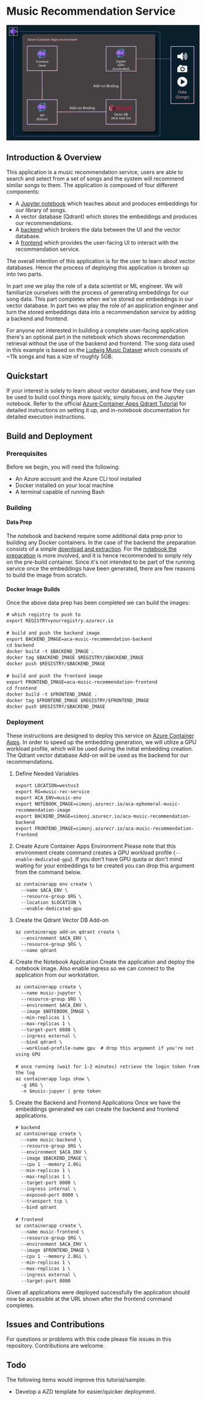 # Music Recommendation Service

![Overview Diagram](./misc/overview.png)

## Introduction & Overview
This application is a music recommendation service, users are able to search and select from a set of songs and the system will recommend similar songs to them. The application is composed of four different components:

* A [Jupyter notebook](./notebooks/README.md) which teaches about and produces embeddings for our library of songs.
* A vector database (Qdrant) which stores the embeddings and produces our recommendations.
* A [backend](./backend/README.md) which brokers the data between the UI and the vector database.
* A [frontend](./frontend/README.md) which provides the user-facing UI to interact with the recommendation service.

The overall intention of this application is for the user to learn about vector databases. Hence the process of deploying this application is broken up into two parts. 

In part one we play the role of a data scientist or ML engineer. We will familiarize ourselves with the process of generating embeddings for our song data. This part completes when we've stored our embeddings in our vector database. 
In part two we play the role of an application engineer and turn the stored embeddings data into a recommendation service by adding a backend and frontend.

For anyone not interested in building a complete user-facing application there's an optional part in the notebook which shows recommendation retrieval without the use of the backend and frontend. The song data used in this example is based on the [Ludwig Music Dataset](https://www.kaggle.com/datasets/jorgeruizdev/ludwig-music-dataset-moods-and-subgenres) which consists of ~11k songs and has a size of roughly 5GB.


## Quickstart
If your interest is solely to learn about vector databases, and how they can be used to build cool things more quickly, simply focus on the Jupyter notebook. Refer to the official [Azure Container Apps Qdrant Tutorial](https://learn.microsoft.com/en-us/azure/container-apps/add-ons-qdrant) for detailed instructions on setting it up, and in-notebook documentation for detailed execution instructions.


## Build and Deployment

### Prerequisites
Before we begin, you will need the following:
* An Azure account and the Azure CLI tool installed
* Docker installed on your local machine
* A terminal capable of running Bash


### Building

#### Data Prep
The notebook and backend require some additional data prep prior to building any Docker containers. In the case of the backend the preparation consists of a simple [download and extraction](./backend/README.md#data-prep). For the [notebook the preparation](./notebooks/README.md#data-prep) is more involved, and it is hence recommended to simply rely on the pre-build container. Since it's not intended to be part of the running service once the embeddings have been generated, there are few reasons to build the image from scratch.

#### Docker Image Builds
Once the above data prep has been completed we can build the images:
```
# which registry to push to
export REGISTRY=yourregistry.azurecr.io

# build and push the backend image
export BACKEND_IMAGE=aca-music-recommendation-backend
cd backend
docker build -t $BACKEND_IMAGE .
docker tag $BACKEND_IMAGE $REGISTRY/$BACKEND_IMAGE
docker push $REGISTRY/$BACKEND_IMAGE

# build and push the frontend image
export FRONTEND_IMAGE=aca-music-recommendation-frontend
cd frontend
docker build -t $FRONTEND_IMAGE .
docker tag $FRONTEND_IMAGE $REGISTRY/$FRONTEND_IMAGE
docker push $REGISTRY/$BACKEND_IMAGE
```

### Deployment
These instructions are designed to deploy this service on [Azure Container Apps](https://learn.microsoft.com/en-us/azure/container-apps/overview). In order to speed up the embedding generation, we will utilize a GPU workload profile, which will be used during the initial embedding creation. The Qdrant vector database Add-on will be used as the backend for our recommendations.

1. Define Needed Variables
    ```
    export LOCATION=westus3
    export RG=music-rec-service
    export ACA_ENV=music-env
    export NOTEBOOK_IMAGE=simonj.azurecr.io/aca-ephemeral-music-recommendation-image
    export BACKEND_IMAGE=simonj.azurecr.io/aca-music-recommendation-backend
    export FRONTEND_IMAGE=simonj.azurecr.io/aca-music-recommendation-frontend
    ```

2. Create Azure Container Apps Environment
Please note that this environment create command creates a GPU workload profile (`--enable-dedicated-gpu`). If you don't have GPU quota or don't mind waiting for your embeddings to be created you can drop this argument from the command below.
    ```
    az containerapp env create \
      --name $ACA_ENV \
      --resource-group $RG \
      --location $LOCATION \
      --enable-dedicated-gpu
    ```

3. Create the Qdrant Vector DB Add-on
    ```
    az containerapp add-on qdrant create \
      --environment $ACA_ENV \
      --resource-group $RG \
      --name qdrant
    ```

4. Create the Notebook Application
Create the application and deploy the notebook image. Also enable ingress so we can connect to the application from our workstation.
    ```
    az containerapp create \
      --name music-jupyter \
      --resource-group $RG \
      --environment $ACA_ENV \
      --image $NOTEBOOK_IMAGE \
      --min-replicas 1 \
      --max-replicas 1 \
      --target-port 8888 \
      --ingress external \
      --bind qdrant \
      --workload-profile-name gpu  # drop this argument if you're not using GPU

    # once running (wait for 1-2 minutes) retrieve the login token from the log
    az containerapp logs show \
      -g $RG \
      -n $music-jupyer | grep token
    ```

5. Create the Backend and Frontend Applications
Once we have the embeddings generated we can create the backend and frontend applications.
    ```
    # backend
    az containerapp create \
      --name music-backend \
      --resource-group $RG \
      --environment $ACA_ENV \
      --image $BACKEND_IMAGE \
      --cpu 1 --memory 2.0Gi
      --min-replicas 1 \
      --max-replicas 1 \
      --target-port 8000 \
      --ingress internal \
      --exposed-port 8000 \
      --transport tcp \
      --bind qdrant

    # frontend
    az containerapp create \
      --name music-frontend \
      --resource-group $RG \
      --environment $ACA_ENV \
      --image $FRONTEND_IMAGE \
      --cpu 1 --memory 2.0Gi \
      --min-replicas 1 \
      --max-replicas 1 \
      --ingress external \
      --target-port 8080 
    ```
Given all applications were deployed successfully the application should now be accessible at the URL shown after the frontend command completes.

## Issues and Contributions
For questions or problems with this code please file issues in this repository. Contributions are welcome.

## Todo
The following items would improve this tutorial/sample:
* Develop a AZD template for easier/quicker deployment.
